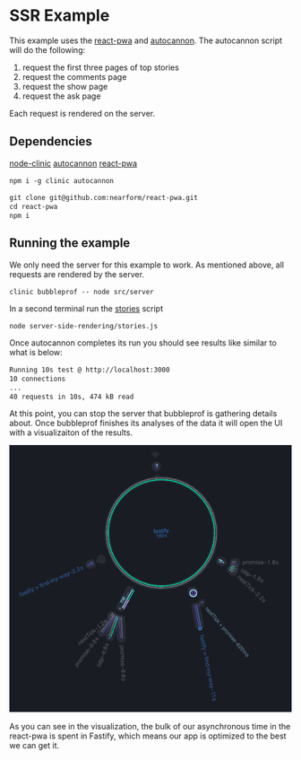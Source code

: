 # SSR Example
This example uses the [react-pwa](https://github.com/nearform/react-pwa) and [autocannon](https://github.com/mcollina/autocannon).  The autocannon script will do the following:

1. request the first three pages of top stories
2. request the comments page
3. request the show page
4. request the ask page

Each request is rendered on the server.

## Dependencies
[node-clinic](https://github.com/nearform/node-clinic)
[autocannon](https://github.com/mcollina/autocannon)
[react-pwa](https://github.com/nearform/react-pwa)

```
npm i -g clinic autocannon 
```

```
git clone git@github.com:nearform/react-pwa.git
cd react-pwa
npm i
```

## Running the example
We only need the server for this example to work. As mentioned above, all requests are rendered by the server.
```
clinic bubbleprof -- node src/server
```
In a second terminal run the [stories](./stories.js) script
```
node server-side-rendering/stories.js
```
Once autocannon completes its run you should see results like similar to what is below:
```
Running 10s test @ http://localhost:3000
10 connections
...
40 requests in 10s, 474 kB read
```
At this point, you can stop the server that bubbleprof is gathering details about.  Once bubbleprof finishes its analyses of the data it will open the UI with a visualizaiton of the results.

![react-pwa bubbleprof](./bubble.png)

As you can see in the visualization, the bulk of our asynchronous time in the react-pwa is spent in Fastify, which means our app is optimized to the best we can get it.
